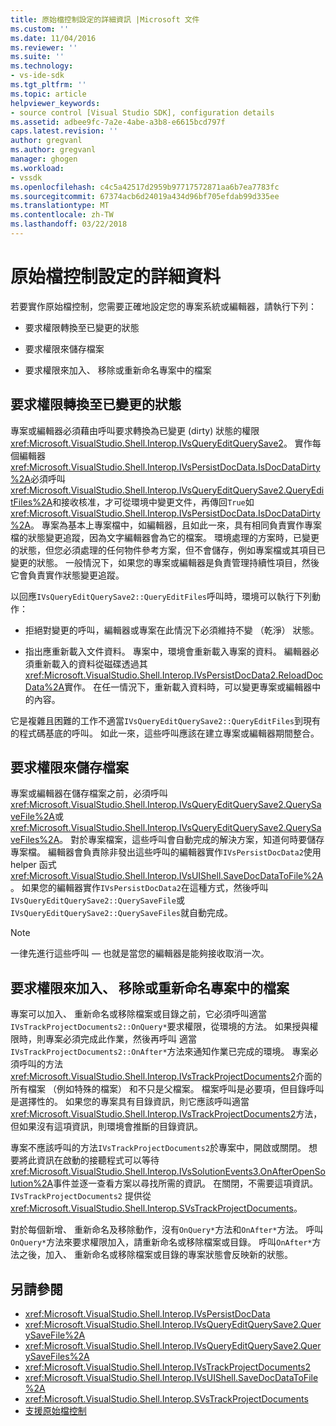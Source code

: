 ```yaml
---
title: 原始檔控制設定的詳細資訊 |Microsoft 文件
ms.custom: ''
ms.date: 11/04/2016
ms.reviewer: ''
ms.suite: ''
ms.technology:
- vs-ide-sdk
ms.tgt_pltfrm: ''
ms.topic: article
helpviewer_keywords:
- source control [Visual Studio SDK], configuration details
ms.assetid: adbee9fc-7a2e-4abe-a3b8-e6615bcd797f
caps.latest.revision: ''
author: gregvanl
ms.author: gregvanl
manager: ghogen
ms.workload:
- vssdk
ms.openlocfilehash: c4c5a42517d2959b97717572871aa6b7ea7783fc
ms.sourcegitcommit: 67374acb6d24019a434d96bf705efdab99d335ee
ms.translationtype: MT
ms.contentlocale: zh-TW
ms.lasthandoff: 03/22/2018
---
```

# <a name="source-control-configuration-details"></a>原始檔控制設定的詳細資料
若要實作原始檔控制，您需要正確地設定您的專案系統或編輯器，請執行下列：

-   要求權限轉換至已變更的狀態

-   要求權限來儲存檔案

-   要求權限來加入、 移除或重新命名專案中的檔案

## <a name="request-permission-to-transition-to-changed-state"></a>要求權限轉換至已變更的狀態
 專案或編輯器必須藉由呼叫要求轉換為已變更 (dirty) 狀態的權限<xref:Microsoft.VisualStudio.Shell.Interop.IVsQueryEditQuerySave2>。 實作每個編輯器<xref:Microsoft.VisualStudio.Shell.Interop.IVsPersistDocData.IsDocDataDirty%2A>必須呼叫<xref:Microsoft.VisualStudio.Shell.Interop.IVsQueryEditQuerySave2.QueryEditFiles%2A>和接收核准，才可從環境中變更文件，再傳回`True`如<xref:Microsoft.VisualStudio.Shell.Interop.IVsPersistDocData.IsDocDataDirty%2A>。 專案為基本上專案檔中，如編輯器，且如此一來，具有相同負責實作專案檔的狀態變更追蹤，因為文字編輯器會為它的檔案。 環境處理的方案時，已變更的狀態，但您必須處理的任何物件參考方案，但不會儲存，例如專案檔或其項目已變更的狀態。 一般情況下，如果您的專案或編輯器是負責管理持續性項目，然後它會負責實作狀態變更追蹤。

 以回應`IVsQueryEditQuerySave2::QueryEditFiles`呼叫時，環境可以執行下列動作：

-   拒絕對變更的呼叫，編輯器或專案在此情況下必須維持不變 （乾淨） 狀態。

-   指出應重新載入文件資料。 專案中，環境會重新載入專案的資料。 編輯器必須重新載入的資料從磁碟透過其<xref:Microsoft.VisualStudio.Shell.Interop.IVsPersistDocData2.ReloadDocData%2A>實作。 在任一情況下，重新載入資料時，可以變更專案或編輯器中的內容。

 它是複雜且困難的工作不適當`IVsQueryEditQuerySave2::QueryEditFiles`到現有的程式碼基底的呼叫。 如此一來，這些呼叫應該在建立專案或編輯器期間整合。

## <a name="request-permission-to-save-a-file"></a>要求權限來儲存檔案
 專案或編輯器在儲存檔案之前，必須呼叫<xref:Microsoft.VisualStudio.Shell.Interop.IVsQueryEditQuerySave2.QuerySaveFile%2A>或<xref:Microsoft.VisualStudio.Shell.Interop.IVsQueryEditQuerySave2.QuerySaveFiles%2A>。 對於專案檔案，這些呼叫會自動完成的解決方案，知道何時要儲存專案檔。 編輯器會負責除非發出這些呼叫的編輯器實作`IVsPersistDocData2`使用 helper 函式<xref:Microsoft.VisualStudio.Shell.Interop.IVsUIShell.SaveDocDataToFile%2A>。 如果您的編輯器實作`IVsPersistDocData2`在這種方式，然後呼叫`IVsQueryEditQuerySave2::QuerySaveFile`或`IVsQueryEditQuerySave2::QuerySaveFiles`就自動完成。

> [!NOTE]
>  一律先進行這些呼叫 — 也就是當您的編輯器是能夠接收取消一次。

## <a name="request-permission-to-add-remove-or-rename-files-in-the-project"></a>要求權限來加入、 移除或重新命名專案中的檔案
 專案可以加入、 重新命名或移除檔案或目錄之前，它必須呼叫適當`IVsTrackProjectDocuments2::OnQuery*`要求權限，從環境的方法。 如果授與權限時，則專案必須完成此作業，然後再呼叫 適當`IVsTrackProjectDocuments2::OnAfter*`方法來通知作業已完成的環境。 專案必須呼叫的方法<xref:Microsoft.VisualStudio.Shell.Interop.IVsTrackProjectDocuments2>介面的所有檔案 （例如特殊的檔案） 和不只是父檔案。 檔案呼叫是必要項，但目錄呼叫是選擇性的。 如果您的專案具有目錄資訊，則它應該呼叫適當<xref:Microsoft.VisualStudio.Shell.Interop.IVsTrackProjectDocuments2>方法，但如果沒有這項資訊，則環境會推斷的目錄資訊。

 專案不應該呼叫的方法`IVsTrackProjectDocuments2`於專案中，開啟或關閉。 想要將此資訊在啟動的接聽程式可以等待<xref:Microsoft.VisualStudio.Shell.Interop.IVsSolutionEvents3.OnAfterOpenSolution%2A>事件並逐一查看方案以尋找所需的資訊。 在關閉，不需要這項資訊。 `IVsTrackProjectDocuments2` 提供從<xref:Microsoft.VisualStudio.Shell.Interop.SVsTrackProjectDocuments>。

 對於每個新增、 重新命名及移除動作，沒有`OnQuery*`方法和`OnAfter*`方法。 呼叫`OnQuery*`方法來要求權限加入，請重新命名或移除檔案或目錄。 呼叫`OnAfter*`方法之後，加入、 重新命名或移除檔案或目錄的專案狀態會反映新的狀態。

## <a name="see-also"></a>另請參閱

- <xref:Microsoft.VisualStudio.Shell.Interop.IVsPersistDocData>
- <xref:Microsoft.VisualStudio.Shell.Interop.IVsQueryEditQuerySave2.QuerySaveFile%2A>
- <xref:Microsoft.VisualStudio.Shell.Interop.IVsQueryEditQuerySave2.QuerySaveFiles%2A>
- <xref:Microsoft.VisualStudio.Shell.Interop.IVsTrackProjectDocuments2>
- <xref:Microsoft.VisualStudio.Shell.Interop.IVsUIShell.SaveDocDataToFile%2A>
- <xref:Microsoft.VisualStudio.Shell.Interop.SVsTrackProjectDocuments>
- [支援原始檔控制](../../extensibility/internals/supporting-source-control.md)